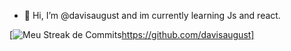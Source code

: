 - 👋 Hi, I’m @davisaugust and im currently learning Js and react.

[![Meu Streak de Commits](https://github-readme-streak-stats.herokuapp.com/?user=davisaugust)https://github.com/davisaugust]
